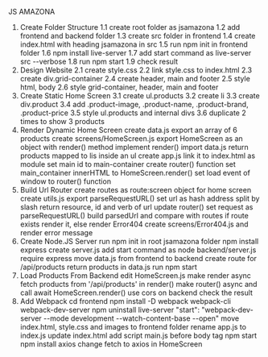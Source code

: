 JS AMAZONA

1. Create Folder Structure
    1.1 create root folder as jsamazona
    1.2 add frontend and backend folder
    1.3 create src folder in frontend
    1.4 create index.html with heading jsamazona in src
    1.5 run npm init in frontend folder
    1.6 npm install live-server
    1.7 add start command as live-server src --verbose
    1.8 run npm start
    1.9 check result
2. Design Website
    2.1 create style.css
    2.2 link style.css to index.html
    2.3 create div.grid-container
    2.4 create header, main and footer
    2.5 style html, body
    2.6 style grid-container, header, main and footer
3. Create Static Home Screen
    3.1 create ul.products
    3.2 create li
    3.3 create div.product
    3.4 add .product-image, .product-name, .product-brand, .product-price
    3.5 style ul.products and internal divs
    3.6 duplicate 2 times to show 3 products
4. Render Dynamic Home Screen
    create data.js
    export an array of 6 products
    create screens/HomeScreen.js
    export HomeScreen as an object with render() method
    implement render()
    import data.js
    return products mapped to lis inside an ul
    create app.js
    link it to index.html as module
    set main id to main-container
    create router() function
    set main_container innerHTML to HomeScreen.render()
    set load event of window to router() function
5. Build Url Router
    create routes as route:screen object for home screen
    create utils.js
    export parseRequestURL()
    set url as hash address split by slash
    return resource, id and verb of url
    update router()
    set request as parseRequestURL()
    build parsedUrl and compare with routes
    if route exists render it, else render Error404
    create screens/Error404.js and render error message
6. Create Node.JS Server
    run npm init in root jsamazona folder
    npm install express
    create server.js
    add start command as node backend/server.js
    require express
    move data.js from frontend to backend
    create route for /api/products
    return products in data.js
    run npm start
7. Load Products From Backend
    edit HomeScreen.js
    make render async
    fetch products from '/api/products' in render()
    make router() async and call await HomeScreen.render()
    use cors on backend
    check the result
8. Add Webpack
    cd frontend
    npm install -D webpack webpack-cli webpack-dev-server
    npm uninstall live-server
    "start": "webpack-dev-server --mode development --watch-content-base --open"
    move index.html, style.css and images to frontend folder
    rename app.js to index.js
    update index.html
    add script main.js before body tag
    npm start
    npm install axios
    change fetch to axios in HomeScreen